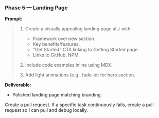 ### **Phase 5 — Landing Page**

**Prompt:**

> 1. Create a visually appealing landing page at `/` with:
>
>    - Framework overview section.
>    - Key benefits/features.
>    - "Get Started" CTA linking to Getting Started page.
>    - Links to GitHub, NPM.
>
> 2. Include code examples inline using MDX.
> 3. Add light animations (e.g., fade-in) for hero section.

**Deliverable:**

- Polished landing page matching branding.

Create a pull request. If a specific task continuously fails, create a pull request so I can pull and debug locally.
